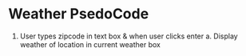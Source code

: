 Weather PsedoCode
============================================

1. User types zipcode in text box & when user clicks enter
	a. Display weather of location in current weather box
